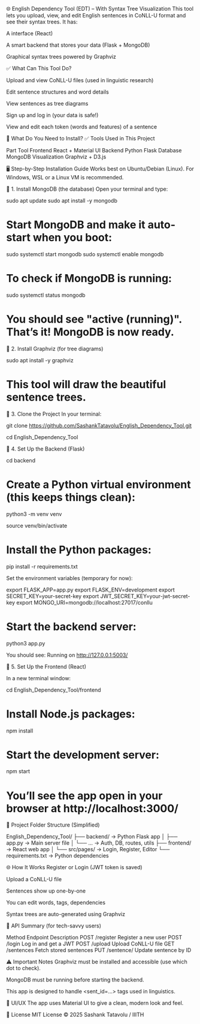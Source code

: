 🌐 English Dependency Tool (EDT) – With Syntax Tree Visualization
This tool lets you upload, view, and edit English sentences in CoNLL-U format and see their syntax trees. It has:

A interface (React)

A smart backend that stores your data (Flask + MongoDB)

Graphical syntax trees powered by Graphviz

✅ What Can This Tool Do?

Upload and view CoNLL-U files (used in linguistic research)

Edit sentence structures and word details

View sentences as tree diagrams

Sign up and log in (your data is safe!)

View and edit each token (words and features) of a sentence

🔧 What Do You Need to Install?
✅ Tools Used in This Project

Part	Tool
Frontend	React + Material UI
Backend	Python Flask
Database	MongoDB
Visualization	Graphviz + D3.js


🖥️ Step-by-Step Installation Guide
Works best on Ubuntu/Debian (Linux). For Windows, WSL or a Linux VM is recommended.

📌 1. Install MongoDB (the database)
Open your terminal and type:


sudo apt update
sudo apt install -y mongodb


# Start MongoDB and make it auto-start when you boot:

sudo systemctl start mongodb
sudo systemctl enable mongodb


# To check if MongoDB is running:

sudo systemctl status mongodb


# You should see "active (running)". That’s it! MongoDB is now ready.

📌 2. Install Graphviz (for tree diagrams)


sudo apt install -y graphviz


# This tool will draw the beautiful sentence trees.

📌 3. Clone the Project
In your terminal:

git clone https://github.com/SashankTatavolu/English_Dependency_Tool.git

cd English_Dependency_Tool


📌 4. Set Up the Backend (Flask)


cd backend


# Create a Python virtual environment (this keeps things clean):

python3 -m venv venv

source venv/bin/activate

# Install the Python packages:

pip install -r requirements.txt

Set the environment variables (temporary for now):

export FLASK_APP=app.py
export FLASK_ENV=development
export SECRET_KEY=your-secret-key
export JWT_SECRET_KEY=your-jwt-secret-key
export MONGO_URI=mongodb://localhost:27017/conllu


# Start the backend server:

python3 app.py


You should see: Running on http://127.0.0.1:5003/

📌 5. Set Up the Frontend (React)

In a new terminal window:

cd English_Dependency_Tool/frontend


# Install Node.js packages:

npm install

# Start the development server:

npm start


# You’ll see the app open in your browser at http://localhost:3000/

📁 Project Folder Structure (Simplified)

English_Dependency_Tool/
├── backend/           → Python Flask app
│   ├── app.py         → Main server file
│   └── ...            → Auth, DB, routes, utils
├── frontend/          → React web app
│   └── src/pages/     → Login, Register, Editor
└── requirements.txt   → Python dependencies


🌐 How It Works
Register or Login (JWT token is saved)

Upload a CoNLL-U file

Sentences show up one-by-one

You can edit words, tags, dependencies

Syntax trees are auto-generated using Graphviz

📡 API Summary (for tech-savvy users)

Method	Endpoint	Description
POST	/register	Register a new user
POST	/login	Log in and get a JWT
POST	/upload	Upload CoNLL-U file
GET	/sentences	Fetch stored sentences
PUT	/sentence/<id>	Update sentence by ID


⚠️ Important Notes
Graphviz must be installed and accessible (use which dot to check).

MongoDB must be running before starting the backend.

This app is designed to handle <sent_id=...> tags used in linguistics.

🎨 UI/UX
The app uses Material UI to give a clean, modern look and feel.

📜 License
MIT License © 2025 Sashank Tatavolu / IIITH

